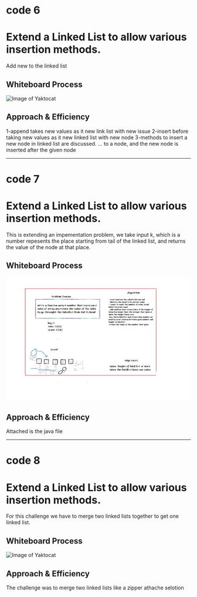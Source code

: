 # code 6

# Extend a Linked List to allow various insertion methods.
Add new to the linked list
## Whiteboard Process
![Image of Yaktocat](C:\Users\STUDENT\401Java\data-structures-and-algorithms-\linkd-list\lib\src\test\java\codechal6.jpg)
## Approach & Efficiency
1-append takes new values as it new link list with new issue
2-insert before taking new values as it new linked list with new node
3-methods to insert a new node in linked list are discussed. ... to a node, and the new node is inserted after the given node

-------------------------------------------------------------------------------------------------------------------------

# code 7

# Extend a Linked List to allow various insertion methods.
This is extending an impementation problem, we take input k, which is a number repesents the place starting from tail of the linked list, and returns the value of the node at that place.
## Whiteboard Process
![Image of Yaktocat](https://github.com/abdallahhamoury/data-structures-and-algorithms-/blob/main/linkd-list/codech7.jpg?raw=true)
## Approach & Efficiency
Attached is the java file

-------------------------------------------------------------------------------------------------

# code 8

# Extend a Linked List to allow various insertion methods.
For this challenge we have to merge two linked lists together to get one linked list.
## Whiteboard Process
![Image of Yaktocat](C:\Users\STUDENT\401Java\data-structures-and-algorithms-\linkd-list\lib\src\test\resources\code8.png)
## Approach & Efficiency
The challenge was to merge two linked lists like a zipper athache selotion 
